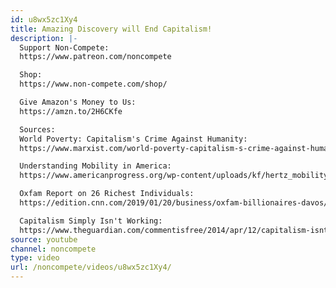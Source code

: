 ```yaml
---
id: u8wx5zc1Xy4
title: Amazing Discovery will End Capitalism!
description: |-
  Support Non-Compete:
  https://www.patreon.com/noncompete

  Shop:
  https://www.non-compete.com/shop/

  Give Amazon's Money to Us:
  https://amzn.to/2H6CKfe

  Sources:
  World Poverty: Capitalism's Crime Against Humanity:
  https://www.marxist.com/world-poverty-capitalism-s-crime-against-humanity.htm

  Understanding Mobility in America:
  https://www.americanprogress.org/wp-content/uploads/kf/hertz_mobility_analysis.pdf

  Oxfam Report on 26 Richest Individuals:
  https://edition.cnn.com/2019/01/20/business/oxfam-billionaires-davos/index.html

  Capitalism Simply Isn't Working:
  https://www.theguardian.com/commentisfree/2014/apr/12/capitalism-isnt-working-thomas-piketty
source: youtube
channel: noncompete
type: video
url: /noncompete/videos/u8wx5zc1Xy4/
---
```

